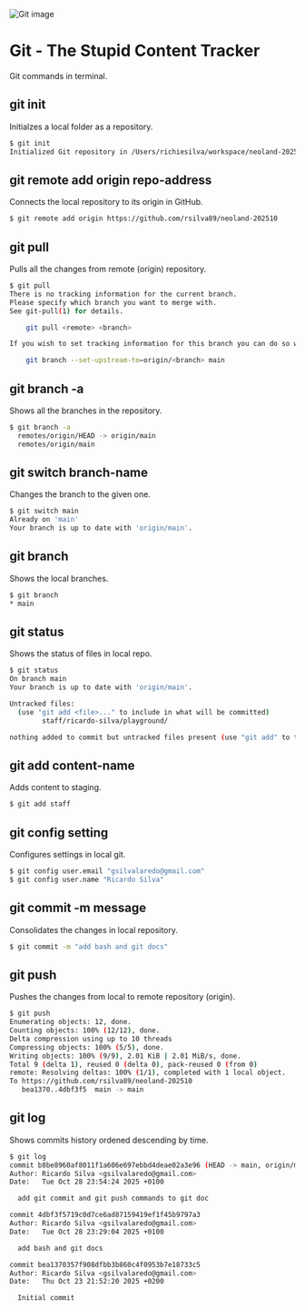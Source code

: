 ![Git image](https://upload.wikimedia.org/wikipedia/commons/thumb/e/e0/Git-logo.svg/1200px-Git-logo.svg.png)

# Git - The Stupid Content Tracker

Git commands in terminal.

## git init 

Initialzes a local folder as a repository.

```sh
$ git init
Initialized Git repository in /Users/richiesilva/workspace/neoland-202510/.git/
```

## git remote add origin repo-address

Connects the local repository to its origin in GitHub.

```sh
$ git remote add origin https://github.com/rsilva89/neoland-202510
```

## git pull

Pulls all the changes from remote (origin) repository.

```sh
$ git pull
There is no tracking information for the current branch.
Please specify which branch you want to merge with.
See git-pull(1) for details.

    git pull <remote> <branch>

If you wish to set tracking information for this branch you can do so with:

    git branch --set-upstream-to=origin/<branch> main
```

## git branch -a

Shows all the branches in the repository.

```sh
$ git branch -a
  remotes/origin/HEAD -> origin/main
  remotes/origin/main
```

## git switch branch-name

Changes the branch to the given one.

```sh
$ git switch main
Already on 'main'
Your branch is up to date with 'origin/main'.
```

## git branch

Shows the local branches.

```sh
$ git branch
* main
```

## git status 

Shows the status of files in local repo.

```sh
$ git status
On branch main
Your branch is up to date with 'origin/main'.

Untracked files:
  (use "git add <file>..." to include in what will be committed)
        staff/ricardo-silva/playground/

nothing added to commit but untracked files present (use "git add" to track)
```

## git add content-name 

Adds content to staging.

```sh
$ git add staff
```

## git config setting

Configures settings in local git.

```sh
$ git config user.email "gsilvalaredo@gmail.com"
$ git config user.name "Ricardo Silva"
```

## git commit -m message

Consolidates the changes in local repository.

```sh
$ git commit -m "add bash and git docs"
```

## git push

Pushes the changes from local to remote repository (origin).

```sh
$ git push
Enumerating objects: 12, done.
Counting objects: 100% (12/12), done.
Delta compression using up to 10 threads
Compressing objects: 100% (5/5), done.
Writing objects: 100% (9/9), 2.01 KiB | 2.01 MiB/s, done.
Total 9 (delta 1), reused 0 (delta 0), pack-reused 0 (from 0)
remote: Resolving deltas: 100% (1/1), completed with 1 local object.
To https://github.com/rsilva89/neoland-202510
   bea1370..4dbf3f5  main -> main
```

## git log

Shows commits history ordened descending by time.

```sh
$ git log 
commit b8be8960af8011f1a606e697ebbd4deae02a3e96 (HEAD -> main, origin/main, origin/HEAD)
Author: Ricardo Silva <gsilvalaredo@gmail.com>
Date:   Tue Oct 28 23:54:24 2025 +0100

  add git commit and git push commands to git doc

commit 4dbf3f5719c0d7ce6ad87159419ef1f45b9797a3
Author: Ricardo Silva <gsilvalaredo@gmail.com>
Date:   Tue Oct 28 23:29:04 2025 +0100

  add bash and git docs

commit bea1370357f908dfbb3b860c4f0953b7e18733c5
Author: Ricardo Silva <gsilvalaredo@gmail.com>
Date:   Thu Oct 23 21:52:20 2025 +0200

  Initial commit 
```
